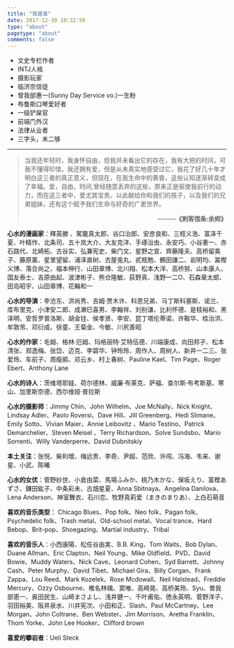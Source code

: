 ```yaml
---
title: "我是谁"
date: 2017-12-30 10:32:50
type: "about"
pagetype: "about"
comments: false
---
```

- 文史专栏作者
- INTJ人格
- 摄影玩家
- 临济宗信徒
- 曾我部惠一(Sunny Day Service vo.)一生粉
- 布鲁斯口琴爱好者
- 一级铲屎官
- 前端门外汉
- 法律从业者
- 三字头，未二够

---
>当我还年轻时，我身怀自由，但我并未看出它的存在，我有大把的时间，可我不懂得珍惜，我还拥有爱，但是从未真实地感受过它，我花了好几十年才明白这三者的真正意义，但现在，在我生命中的黄昏，这些认知逐渐转变成了幸福。爱，自由，时间,曾经随意丢弃的这些，原来正是驱使我前行的动力，而在这三者中，爱尤其宝贵。以此献给你和我们的孩子，以及我们的兄弟姐妹，还有这个赋予我们生命与好奇的广袤世界。
>
><p align="right">———<b>《刺客信条:余烬》</b></p>

**心水的漫画家**：釋英勝 、駕籠真太郎、谷口治郎、安彦良和、三枝义浩、富泽千夏、叶精作、北条司、五十岚大介、大友克洋、手琢治虫、永安巧、小谷憲一、赤石路代、北崎拓、古谷实、弘兼宪史、柴门文、星野之宣、齊藤隆夫、高桥留美子、藤原薰、星里望留、浦泽直树、古屋兎丸、贰瓶勉、鶴田謙二、岩明均、冨樫义博、落合尚之、福本伸行、山田章博、北川翔、松本大洋、高桥努、山本康人、国友泰士、吉原由起、波津彬子、熊仓隆敏、荻野真、浅野一二O、石森章太郎、田岛昭宇、山田章博、花輪和一

**心水的导演**：李沧东、洪尚秀、吉姆·贾木许、科恩兄弟、马丁斯科塞斯、诺兰、库布里克、小津安二郎、成濑巳喜男、李翰祥、刘别谦、比利怀德、是枝裕和、黑泽明、安哲罗普洛斯、胡金铨、侯孝贤、李安、昆丁塔伦蒂诺、许鞍华、桂治洪、牟敦芾、邓衍成、徐童、王菊金、今敏、川尻善昭

**心水的作家**：毛姆、格林·厄姆、玛格丽特·艾特伍德、川端康成、向田邦子、松本清张、郑逸梅、张岱、迈克、李碧华、钟玲玲、周作人、周树人、新井一二三、张爱玲、车前子、周瘦鹃、邓云乡、村上春树、Pauline Kael、Tim Page、Roger Ebert、Anthony Lane

**心水的诗人**：茨维塔耶娃、荷尔德林、威廉·布莱克、萨福、查尔斯·布考斯基、寒山、加里斯奈德、西尔维娅·普拉斯

**心水的摄影师**：Jimmy Chin、John Wilhelm、Joe McNally、Nick Knight、Lindsay Adler、Paolo Roversi、Dave Hill、Jill Greenberg、Hedi Slimane、Emily Sotto、Vivian Maier、Annie Leibovitz 、Mario Testino、Patrick Demarchelier、Steven Meisel 、Terry Richardson、Solve Sundsbo、Mario Sorrenti、Willy Vanderperre、David Dubnitskiy

**本土关注**：张悦、柴利增、梅远贵、李奇、尹超、范欣、许闯、冯海、韦来、谢星、小武、陈曦

**心水的女优**：菅野紗世、小倉由菜、馬場ふみか、桃乃木かな、保坂えり、富樫あずさ、鎌田紘子、中条彩未、古畑星夏、Anna Sbitnaya、Angelina Danilova、Lena Anderson、神室舞衣、石川恋、牧野真莉爱（まきのまりあ）、上白石萌音

**喜欢的音乐类型**：
Chicago Blues、Pop folk、Neo folk、Pagan folk、Psychedelic folk、Trash metal、Old-school metal、Vocal trance、Hard Bebop、Brit-pop、Shoegazing、Martial industry、Tribal

**喜欢的音乐人**：小西康陽、松任谷由実、B.B. King、Tom Waits、Bob Dylan、Duane Allman、Eric Clapton、Neil Young、Mike Oldfield、PVD、David Bowie、Muddy Waters、Nick Cave、Leonard Cohen、Syd Barrett、Johnny Cash、Peter Murphy、David Tibet、Michael Gira、Billy Corgan、Frank Zappa、Lou Reed、Mark Kozelek、Rose Mcdowall、Neil Halstead、Freddie Mercury、Ozzy Osbourne、椎名林檎、窦唯、高崎晃、高桥美玲、Syu、曽我部恵一、奥田民生、山崎まさよし、浅井健一、千叶甫佑、徳永英明、菅野洋子、羽田裕美、阪井泉水、川井宪次、小田和正、Slash、Paul McCartney、Lee Morgan、John Coltrane、Ben Webster、Jim Morrison、Aretha Franklin、Thom Yorke、John Lee Hooker、Clifford brown

**喜爱的攀岩者**：Ueli Steck

